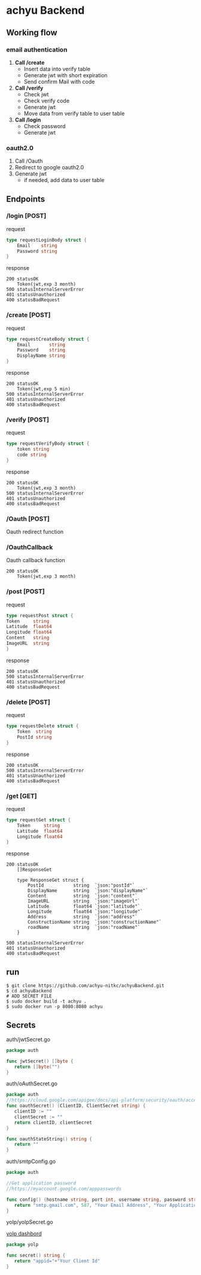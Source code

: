# achyu Backend
## Working flow
### email authentication
1. **Call /create**
    - Insert data into verify table
    - Generate jwt with short expiration
    - Send confirm Mail with code
2. **Call /verify**
    - Check jwt
    - Check verify code
    - Generate jwt
    - Move data from verify table to user table
3. **Call /login**
   - Check password
   - Generate jwt
### oauth2.0
1. Call /Oauth
2. Redirect to google oauth2.0
3. Generate jwt
   - if needed, add data to user table
## Endpoints
### /login [POST]
request
```go
type requestLoginBody struct {
	Email    string
	Password string
}
```
response
```text
200 statusOK
    Token(jwt,exp 3 month)
500 statusInternalServerError
401 statusUnauthorized
400 statusBadRequest
```
### /create [POST]
request
```go
type requestCreateBody struct {
	Email       string
	Password    string
	DisplayName string
}
```
response
```text
200 statusOK
    Token(jwt,exp 5 min)
500 statusInternalServerError
401 statusUnauthorized
400 statusBadRequest
```
### /verify [POST]
request
```go
type requestVerifyBody struct {
	token string
	code string
}
```
response
```text
200 statusOK
    Token(jwt,exp 3 month)
500 statusInternalServerError
401 statusUnauthorized
400 statusBadRequest
```
### /Oauth [POST]
Oauth redirect function
### /OauthCallback
Oauth callback function
```text
200 statusOK
    Token(jwt,exp 3 month)
```
### /post [POST]
request
```go
type requestPost struct {
Token     string
Latitude  float64
Longitude float64
Content   string
ImageURL  string
}
```
response
```text
200 statusOK
500 statusInternalServerError
401 statusUnauthorized
400 statusBadRequest
```
### /delete [POST]
request
```go
type requestDelete struct {
	Token  string
	PostId string
}
```
response
```text
200 statusOK
500 statusInternalServerError
401 statusUnauthorized
400 statusBadRequest
```
### /get [GET]
request
```go
type requestGet struct {
	Token     string
	Latitude  float64
	Longitude float64
}
```
response
```text
200 statusOK
    []ResponseGet
    
    type ResponseGet struct {
    	PostId           string  `json:"postId"`
    	DisplayName      string  `json:"displayName"`
    	Content          string  `json:"content"`
    	ImageURL         string  `json:"imageUrl"`
    	Latitude         float64 `json:"latitude"`
    	Longitude        float64 `json:"longitude"`
    	Address          string  `json:"address"`
    	ConstructionName string  `json:"constructionName"`
    	roadName         string  `json:"roadName"`
    }
    
500 statusInternalServerError
401 statusUnauthorized
400 statusBadRequest
```
## run
```shell
$ git clone https://github.com/achyu-nitkc/achyuBackend.git
$ cd achyuBackend
# ADD SECRET FILE
$ sudo docker build -t achyu .
$ sudo docker run -p 8080:8080 achyu 
```
## Secrets
auth/jwtSecret.go
```go
package auth

func jwtSecret() []byte {
   return []byte("")
}
```
auth/oAuthSecret.go
```go
package auth
//https://cloud.google.com/apigee/docs/api-platform/security/oauth/access-tokens?hl=ja
func oauthSecret() (ClientID, ClientSecret string) {
   clientID := ""
   clientSecret := ""
   return clientID, clientSecret
}

func oauthStateString() string {
   return ""
}
```
auth/smtpConfig.go
```go
package auth

//Get application password
//https://myaccount.google.com/apppasswords

func config() (hostname string, port int, username string, password string) {
   return "smtp.gmail.com", 587, "Your Email Address", "Your Application Password"
}
```

yolp/yolpSecret.go

[yolp dashbord](https://e.developer.yahoo.co.jp/dashboard)
```go
package yolp

func secret() string {
   return "appid="+"Your Client Id"
}
```